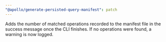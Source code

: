 ```yaml
---
"@apollo/generate-persisted-query-manifest": patch
---
```


Adds the number of matched operations recorded to the manifest file in the success message once the CLI finishes. If no operations were found, a warning is now logged.
